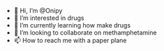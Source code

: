 - 👋 Hi, I’m @Onipy
- 👀 I’m interested in drugs
- 🌱 I’m currently learning how make drugs
- 💞️ I’m looking to collaborate on methamphetamine
- 📫 How to reach me with a paper plane 

<!---
Onipy/Onipy is a ✨ special ✨ repository because its `README.md` (this file) appears on your GitHub profile.
You can click the Preview link to take a look at your changes.
--->
